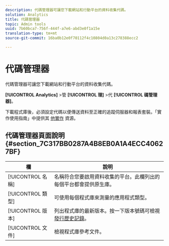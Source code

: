 ```yaml
---
description: 代碼管理器可讓您下載網站和行動平台的資料收集代碼。
solution: Analytics
title: 代碼管理器
topic: Admin tools
uuid: 7b60bca7-756f-444f-a7e6-abd3e0f1a15e
translation-type: tm+mt
source-git-commit: 16ba0b12e0f70112f4c10804d0a13c278388ecc2

---
```



# 代碼管理器

代碼管理器可讓您下載網站和行動平台的資料收集代碼。

**[!UICONTROL Analytics]** &gt;管 **[!UICONTROL 理]** &gt;代 **[!UICONTROL 碼管理器]**。

下載程式庫後，必須設定代碼以便傳送資料至正確的追蹤伺服器和報表套裝。「實作使用指南」中提供其 [他實作](/help/implement/home.md) 資源。

## 代碼管理器頁面說明 {#section_7C317BB0287A4B8EB0A1A4ECC40627BF}

| 欄 | 說明 |
|--- |--- |
| [!UICONTROL 名稱] | 名稱符合您要啟用資料收集的平台。此欄列出的每個平台都會提供原生庫。 |
| [!UICONTROL 類型] | 可使用每個程式庫來測量的應用程式類型。 |
| [!UICONTROL 版本] | 列出程式庫的最新版本。按一下版本號碼可檢視[發行歷史記錄](https://marketing.adobe.com/resources/help/en_US/sc/appmeasurement/release/)。 |
| [!UICONTROL 文件] | 檢視程式庫參考文件。 |
